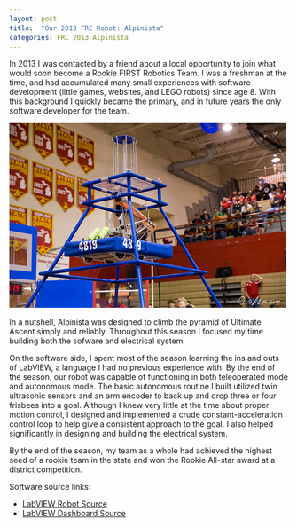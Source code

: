 ```yaml
---
layout: post
title:  "Our 2013 FRC Robot: Alpinista"
categories: FRC 2013 Alpinista
---
```


In 2013 I was contacted by a friend about a local opportunity to join what would soon become a Rookie FIRST Robotics Team. I was a freshman at the time, and had accumulated many small experiences with software development (little games, websites, and LEGO robots) since age 8. With this background I quickly became the primary, and in future years the only software developer for the team.

![Alpinista at the Troy district competition](/assets/alpinista-troy.jpg)

In a nutshell, Alpinista was designed to climb the pyramid of Ultimate Ascent simply and reliably. Throughout this season I focused my time building both the sofware and electrical system.

On the software side, I spent most of the season learning the ins and outs of LabVIEW, a language I had no previous experience with. By the end of the season, our robot was capable of functioning in both teleoperated mode and autonomous mode. 
The basic autonomous routine I built utilized twin ultrasonic sensors and an arm encoder to back up and drop three or four frisbees into a goal. Although I knew very little at the time about proper motion control, I designed and implemented a crude constant-acceleration control loop to help give a consistent approach to the goal.
I also helped significantly in designing and building the electrical system.

By the end of the season, my team as a whole had achieved the highest seed of a rookie team in the state and won the Rookie All-star award at a district competition.

Software source links:

 - [LabVIEW Robot Source]('https://github.com/Team4819/FRC-2013-LabView-Robot-Project')
 - [LabVIEW Dashboard Source]('https://github.com/Team4819/FRC-2013-LabView-Dashboard-Project')
